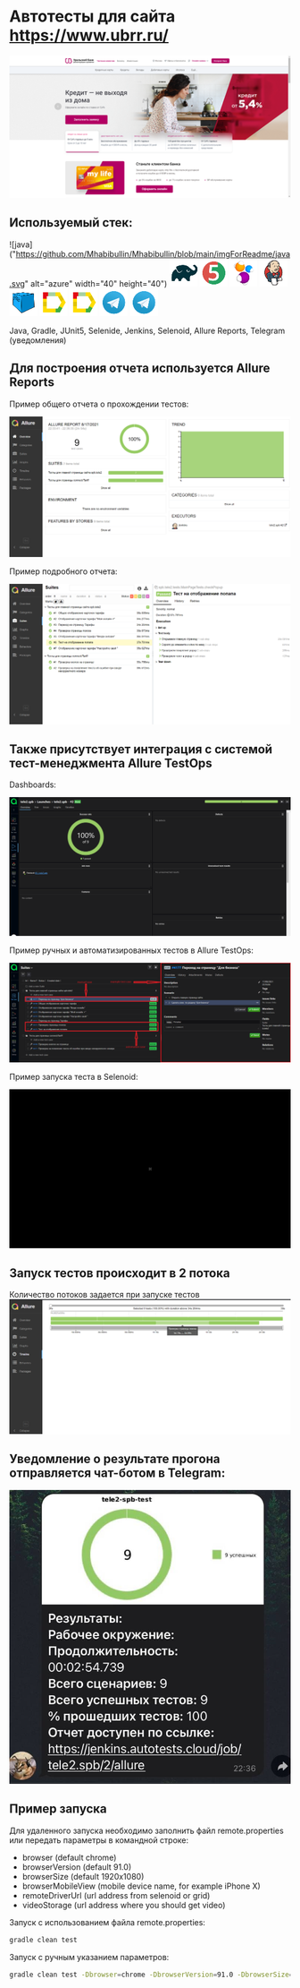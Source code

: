# Автотесты для сайта https://www.ubrr.ru/
![01](./img/01.png)

## Используемый стек:
![java]("https://github.com/Mhabibullin/Mhabibullin/blob/main/imgForReadme/java.svg" alt="azure" width="40" height="40")
![gradle](https://github.com/antsuishch/data_repository/blob/master/resources/icons/Gradle.png?raw=true "Gradle")
![jUnit5](https://github.com/antsuishch/data_repository/blob/master/resources/icons/JUnit5.png?raw=true "JUnit5")
![selenide](https://github.com/antsuishch/data_repository/blob/master/resources/icons/Selenide.png?raw=true "Selenide")
![jenkins](https://github.com/antsuishch/data_repository/blob/master/resources/icons/Jenkins.png?raw=true "Jenkins")
![Selenoid](https://github.com/antsuishch/data_repository/blob/master/resources/icons/Selenoid.png?raw=true "Selenoid")
![allure-logo](https://github.com/antsuishch/data_repository/blob/master/resources/icons/Allure_Report.png?raw=true "Allure_Report")
![allure-logo](https://github.com/antsuishch/data_repository/blob/master/resources/icons/Allure_Report.png?raw=true "Allure_Report")
![telegram-logo](https://github.com/antsuishch/data_repository/blob/master/resources/icons/Telegram.png?raw=true "Telegram")
![telegram-logo](https://github.com/antsuishch/data_repository/blob/master/resources/icons/Telegram.png?raw=true "Telegram")

Java, Gradle, JUnit5, Selenide, Jenkins, Selenoid, Allure Reports, Telegram (уведомления)

## Для построения отчета используется Allure Reports

Пример общего отчета о прохождении тестов:

![allure-reports](https://github.com/antsuishch/data_repository/blob/master/resources/newscreen/mainallure.png?raw=true)

Пример подробного отчета:

![allure](https://github.com/antsuishch/data_repository/blob/master/resources/newscreen/suite.png?raw=true)

## Также присутствует интеграция с системой тест-менеджмента Allure TestOps
Dashboards:

![alluretestops](https://github.com/antsuishch/data_repository/blob/master/resources/newscreen/dashboardbase.png?raw=true)

Пример ручных и автоматизированных тестов в Allure TestOps:

![ops](https://github.com/antsuishch/data_repository/blob/master/resources/newscreen/testopscases.png?raw=true)

Пример запуска теста в Selenoid:

![video](https://github.com/antsuishch/data_repository/blob/master/resources/gif/a098cf6c21c1beef.gif?raw=true)

##  Запуск тестов происходит в 2 потока

Количество потоков задается при запуске тестов
![threads](https://github.com/antsuishch/data_repository/blob/master/resources/newscreen/threads.png?raw=true)

## Уведомление о результате прогона отправляется чат-ботом в Telegram:
![bot](https://github.com/antsuishch/data_repository/blob/master/resources/newscreen/telegram.jpg?raw=true)

## Пример запуска
Для удаленного запуска необходимо заполнить файл remote.properties или передать параметры в командной строке:

* browser (default chrome)
* browserVersion (default 91.0)
* browserSize (default 1920x1080)
* browserMobileView (mobile device name, for example iPhone X)
* remoteDriverUrl (url address from selenoid or grid)
* videoStorage (url address where you should get video)

Запуск с использованием файла remote.properties:
```bash
gradle clean test
```

Запуск с ручным указанием параметров:
```bash
gradle clean test -Dbrowser=chrome -DbrowserVersion=91.0 -DbrowserSize=1920x1080 -DbrowserMobileView= -DremoteDriverUrl=selenoid.autotests.cloud -DremoteDriverUser=user1 -DremoteDriverPassword=1234 -DvideoStorage=https://selenoid.autotests.cloud/video/ -Dthreads=2
```
